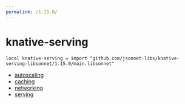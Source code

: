 ```yaml
---
permalink: /1.15.0/
---
```


# knative-serving

```jsonnet
local knative-serving = import "github.com/jsonnet-libs/knative-serving-libsonnet/1.15.0/main.libsonnet"
```



* [autoscaling](autoscaling/index.md)
* [caching](caching/index.md)
* [networking](networking/index.md)
* [serving](serving/index.md)